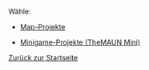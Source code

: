Wähle:

* [Map-Projekte](https://themaun.github.io/Projekte/Maps)

* [Minigame-Projekte (TheMAUN Mini)](https://themaun.github.io/Projekte/Minigames)

[Zurück zur Startseite](https://themaun.github.io)